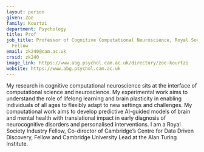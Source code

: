 ```yaml
---
layout: person
given: Zoe
family: Kourtzi
department: Psychology
title: Prof
job_title: Professor of Cognitive Computational Neuroscience, Royal Society Industry
  Fellow
email: zk240@cam.ac.uk
crsid: zk240
image_link: https://www.abg.psychol.cam.ac.uk/directory/zoe-kourtzi
website: https://www.abg.psychol.cam.ac.uk
---
```


My research in cognitive computational neuroscience sits at the interface of computational science and neuroscience. My experimental work aims to understand the role of lifelong learning and brain plasticity in enabling individuals of all ages to flexibly adapt to new settings and challenges. My computational work aims to develop predictive AI-guided models of brain and mental health with translational impact in early diagnosis of neurocognitive disorders and personalised interventions. I am a Royal Society Industry Fellow, Co-director of Cambridge’s Centre for Data Driven Discovery, Fellow and Cambridge University Lead at the Alan Turing Institute.